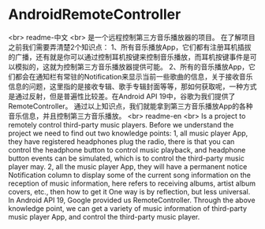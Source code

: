 # AndroidRemoteController
\<br>
readme-中文
\<br>
是一个远程控制第三方音乐播放器的项目。
在了解项目之前我们需要弄清楚2个知识点：
1、所有音乐播放App，它们都有注册耳机插拔的广播，还有就是你可以通过控制耳机按键来控制音乐播放，而耳机按键事件是可以模拟的，这就为控制第三方音乐播放器提供可能。
2、所有的音乐播放App，它们都会在通知栏有常驻的Notification来显示当前一些歌曲的信息，关于接收音乐信息的问题，这里指的是接收专辑、歌手专辑封面等等，那如何获取呢，一种方式是通过反射，但是普遍性比较差。在Android API 19中，谷歌为我们提供了RemoteController。
通过以上知识点，我们就能拿到第三方音乐播放App的各种音乐信息，并且控制第三方音乐播放。
\<br>
readme-en
\<br>
Is a project to remotely control third-party music players.
Before we understand the project we need to find out two knowledge points:
1, all music player App, they have registered headphones plug the radio, there is that you can control the headphone button to control music playback, and headphone button events can be simulated, which is to control the third-party music player may.
2, all the music player App, they will have a permanent notice Notification column to display some of the current song information on the reception of music information, here refers to receiving albums, artist album covers, etc., then how to get it One way is by reflection, but less universal. In Android API 19, Google provided us RemoteController.
Through the above knowledge point, we can get a variety of music information of third-party music player App, and control the third-party music player.
